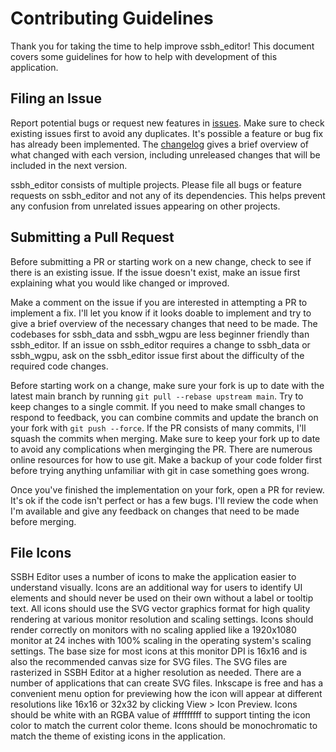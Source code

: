 # Contributing Guidelines
Thank you for taking the time to help improve ssbh_editor! This document covers some guidelines for how to help with development of this application.

## Filing an Issue
Report potential bugs or request new features in [issues](https://github.com/ScanMountGoat/ssbh_editor/issues). 
Make sure to check existing issues first to avoid any duplicates. It's possible a feature or bug fix has already been implemented. 
The [changelog](https://github.com/ScanMountGoat/ssbh_editor/blob/main/CHANGELOG.md) gives a brief overview of what changed with each version, 
including unreleased changes that will be included in the next version.

ssbh_editor consists of multiple projects. Please file all bugs or feature requests on ssbh_editor and not any of its dependencies.
This helps prevent any confusion from unrelated issues appearing on other projects. 

## Submitting a Pull Request
Before submitting a PR or starting work on a new change, check to see if there is an existing issue. 
If the issue doesn't exist, make an issue first explaining what you would like changed or improved. 

Make a comment on the issue if you are interested in attempting a PR to implement a fix. 
I'll let you know if it looks doable to implement and try to give a brief overview of the necessary changes that need to be made.
The codebases for ssbh_data and ssbh_wgpu are less beginner friendly than 
ssbh_editor. If an issue on ssbh_editor requires a change to ssbh_data or ssbh_wgpu, 
ask on the ssbh_editor issue first about the difficulty of the required code changes.

Before starting work on a change, make sure your fork is up to date with the latest main branch by running `git pull --rebase upstream main`.
Try to keep changes to a single commit. If you need to make small changes to respond to feedback, you can combine commits and update the branch on your fork with `git push --force`. If the PR consists of many commits, I'll squash the commits when merging. Make sure to keep your fork up to date to avoid any complications when merginging the PR. There are numerous online resources for how to use git. Make a backup of your code folder first before trying anything unfamiliar with git in case something goes wrong.

Once you've finished the implementation on your fork, open a PR for review. It's ok if the code isn't perfect or has a few bugs. 
I'll review the code when I'm available and give any feedback on changes that need to be made before merging.

## File Icons
SSBH Editor uses a number of icons to make the application easier to understand visually. Icons are an additional way for users to identify UI elements and should never be used on their own without a label or tooltip text. All icons should use the SVG vector graphics format for high quality rendering at various monitor resolution and scaling settings. Icons should render correctly on monitors with no scaling applied like a 1920x1080 monitor at 24 inches with 100% scaling in the operating system's scaling settings. The base size for most icons at this monitor DPI is 16x16 and is also the recommended canvas size for SVG files. The SVG files are rasterized in SSBH Editor at a higher resolution as needed. There are a number of applications that can create SVG files. Inkscape is free and has a convenient menu option for previewing how the icon will appear at different resolutions like 16x16 or 32x32 by clicking View > Icon Preview. Icons should be white with an RGBA value of #ffffffff to support tinting the icon color to match the current color theme. Icons should be monochromatic to match the theme of existing icons in the application. 
